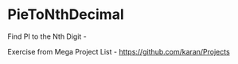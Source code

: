 # PieToNthDecimal
Find PI to the Nth Digit - 

Exercise from Mega Project List - https://github.com/karan/Projects
